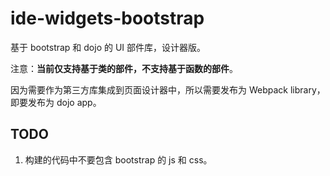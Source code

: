 # ide-widgets-bootstrap

基于 bootstrap 和 dojo 的 UI 部件库，设计器版。

注意：**当前仅支持基于类的部件，不支持基于函数的部件**。

因为需要作为第三方库集成到页面设计器中，所以需要发布为 Webpack library，即要发布为 dojo app。

## TODO

1. 构建的代码中不要包含 bootstrap 的 js 和 css。